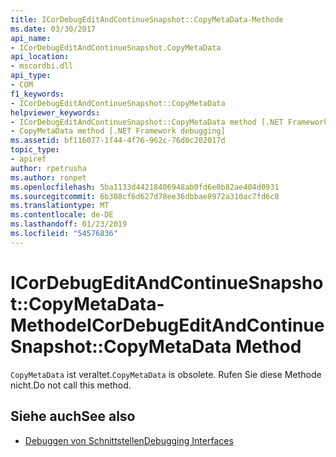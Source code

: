 ```yaml
---
title: ICorDebugEditAndContinueSnapshot::CopyMetaData-Methode
ms.date: 03/30/2017
api_name:
- ICorDebugEditAndContinueSnapshot.CopyMetaData
api_location:
- mscordbi.dll
api_type:
- COM
f1_keywords:
- ICorDebugEditAndContinueSnapshot::CopyMetaData
helpviewer_keywords:
- ICorDebugEditAndContinueSnapshot::CopyMetaData method [.NET Framework debugging]
- CopyMetaData method [.NET Framework debugging]
ms.assetid: bf116077-1f44-4f76-962c-76d0c202017d
topic_type:
- apiref
author: rpetrusha
ms.author: ronpet
ms.openlocfilehash: 5ba1133d44218406948ab0fd6e0b82ae404d0931
ms.sourcegitcommit: 6b308cf6d627d78ee36dbbae8972a310ac7fd6c8
ms.translationtype: MT
ms.contentlocale: de-DE
ms.lasthandoff: 01/23/2019
ms.locfileid: "54576836"
---
```

# <a name="icordebugeditandcontinuesnapshotcopymetadata-method"></a><span data-ttu-id="bab11-102">ICorDebugEditAndContinueSnapshot::CopyMetaData-Methode</span><span class="sxs-lookup"><span data-stu-id="bab11-102">ICorDebugEditAndContinueSnapshot::CopyMetaData Method</span></span>
<span data-ttu-id="bab11-103">`CopyMetaData` ist veraltet.</span><span class="sxs-lookup"><span data-stu-id="bab11-103">`CopyMetaData` is obsolete.</span></span> <span data-ttu-id="bab11-104">Rufen Sie diese Methode nicht.</span><span class="sxs-lookup"><span data-stu-id="bab11-104">Do not call this method.</span></span>  
  
## <a name="see-also"></a><span data-ttu-id="bab11-105">Siehe auch</span><span class="sxs-lookup"><span data-stu-id="bab11-105">See also</span></span>
- [<span data-ttu-id="bab11-106">Debuggen von Schnittstellen</span><span class="sxs-lookup"><span data-stu-id="bab11-106">Debugging Interfaces</span></span>](../../../../docs/framework/unmanaged-api/debugging/debugging-interfaces.md)
